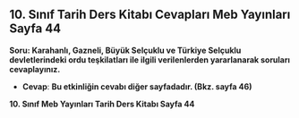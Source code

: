 ## 10. Sınıf Tarih Ders Kitabı Cevapları Meb Yayınları Sayfa 44

**Soru: Karahanlı, Gazneli, Büyük Selçuklu ve Türkiye Selçuklu devletlerindeki ordu teşkilatları ile ilgili verilenlerden yararlanarak soruları cevaplayınız.**

* **Cevap**: **Bu etkinliğin cevabı diğer sayfadadır. (Bkz. sayfa 46)**

**10. Sınıf Meb Yayınları Tarih Ders Kitabı Sayfa 44**
